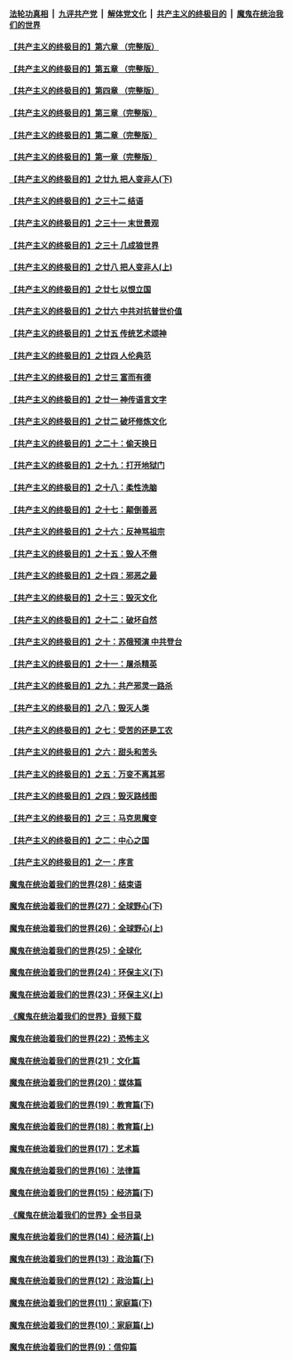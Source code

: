 ####  [法轮功真相](../../../../basic/blob/master/README.md?t=05210831) &nbsp;|&nbsp; [九评共产党](../../../../9ping.md/blob/master/README.md?t=05210831) &nbsp;|&nbsp; [解体党文化](../../../../jtdwh.md/blob/master/README.md?t=05210831)  &nbsp;|&nbsp; [共产主义的终极目的](../../../../gczydzjmd.md/blob/master/README.md?t=05210831) &nbsp;|&nbsp; [魔鬼在统治我们的世界](../../../../mgztzwmdsj.md/blob/master/README.md?t=05210831) 

#### [【共产主义的终极目的】第六章 （完整版）](../pages/nsc422/n11428913.md?t=05210831) 

#### [【共产主义的终极目的】第五章 （完整版）](../pages/nsc422/n11428912.md?t=05210831) 

#### [【共产主义的终极目的】第四章 （完整版）](../pages/nsc422/n11428907.md?t=05210831) 

#### [【共产主义的终极目的】第三章（完整版）](../pages/nsc422/n11428848.md?t=05210831) 

#### [【共产主义的终极目的】第二章（完整版）](../pages/nsc422/n11428831.md?t=05210831) 

#### [【共产主义的终极目的】第一章（完整版）](../pages/nsc422/n11417651.md?t=05210831) 

#### [【共产主义的终极目的】之廿九 把人变非人(下)](../pages/nsc422/n11344140.md?t=05210831) 

#### [【共产主义的终极目的】之三十二 结语](../pages/nsc422/n11360535.md?t=05210831) 

#### [【共产主义的终极目的】之三十一 末世景观](../pages/nsc422/n11351129.md?t=05210831) 

#### [【共产主义的终极目的】之三十 几成狼世界](../pages/nsc422/n11348280.md?t=05210831) 

#### [【共产主义的终极目的】之廿八 把人变非人(上)](../pages/nsc422/n11340492.md?t=05210831) 

#### [【共产主义的终极目的】之廿七 以恨立国](../pages/nsc422/n11336944.md?t=05210831) 

#### [【共产主义的终极目的】之廿六 中共对抗普世价值](../pages/nsc422/n11324785.md?t=05210831) 

#### [【共产主义的终极目的】之廿五 传统艺术颂神](../pages/nsc422/n11296396.md?t=05210831) 

#### [【共产主义的终极目的】之廿四 人伦典范](../pages/nsc422/n11296397.md?t=05210831) 

#### [【共产主义的终极目的】之廿三 富而有德](../pages/nsc422/n11283598.md?t=05210831) 

#### [【共产主义的终极目的】之廿一 神传语言文字](../pages/nsc422/n11263265.md?t=05210831) 

#### [【共产主义的终极目的】之廿二 破坏修炼文化](../pages/nsc422/n11245728.md?t=05210831) 

#### [【共产主义的终极目的】之二十：偷天换日](../pages/nsc422/n11238846.md?t=05210831) 

#### [【共产主义的终极目的】之十九：打开地狱门](../pages/nsc422/n11206376.md?t=05210831) 

#### [【共产主义的终极目的】之十八：柔性洗脑](../pages/nsc422/n11199994.md?t=05210831) 

#### [【共产主义的终极目的】之十七：颠倒善恶](../pages/nsc422/n11179782.md?t=05210831) 

#### [【共产主义的终极目的】之十六：反神骂祖宗](../pages/nsc422/n11166798.md?t=05210831) 

#### [【共产主义的终极目的】之十五：毁人不倦](../pages/nsc422/n11166792.md?t=05210831) 

#### [【共产主义的终极目的】之十四：邪恶之最](../pages/nsc422/n11150249.md?t=05210831) 

#### [【共产主义的终极目的】之十三：毁灭文化](../pages/nsc422/n11135227.md?t=05210831) 

#### [【共产主义的终极目的】之十二：破坏自然](../pages/nsc422/n11135214.md?t=05210831) 

#### [【共产主义的终极目的】之十：苏俄预演 中共登台](../pages/nsc422/n11118424.md?t=05210831) 

#### [【共产主义的终极目的】之十一：屠杀精英](../pages/nsc422/n11118442.md?t=05210831) 

#### [【共产主义的终极目的】之九：共产邪灵一路杀](../pages/nsc422/n11114139.md?t=05210831) 

#### [【共产主义的终极目的】之八：毁灭人类](../pages/nsc422/n11108503.md?t=05210831) 

#### [【共产主义的终极目的】之七：受苦的还是工农](../pages/nsc422/n11101809.md?t=05210831) 

#### [【共产主义的终极目的】之六：甜头和苦头](../pages/nsc422/n11096971.md?t=05210831) 

#### [【共产主义的终极目的】之五：万变不离其邪](../pages/nsc422/n11091285.md?t=05210831) 

#### [【共产主义的终极目的】之四：毁灭路线图](../pages/nsc422/n11086284.md?t=05210831) 

#### [【共产主义的终极目的】之三：马克思魔变](../pages/nsc422/n11061941.md?t=05210831) 

#### [【共产主义的终极目的】之二：中心之国](../pages/nsc422/n11047728.md?t=05210831) 

#### [【共产主义的终极目的】之一：序言](../pages/nsc422/n11086077.md?t=05210831) 

#### [魔鬼在统治着我们的世界(28)：结束语](../pages/nsc422/n10936246.md?t=05210831) 

#### [魔鬼在统治着我们的世界(27)：全球野心(下)](../pages/nsc422/n10928319.md?t=05210831) 

#### [魔鬼在统治着我们的世界(26)：全球野心(上)](../pages/nsc422/n10900318.md?t=05210831) 

#### [魔鬼在统治着我们的世界(25)：全球化](../pages/nsc422/n10788205.md?t=05210831) 

#### [魔鬼在统治着我们的世界(24)：环保主义(下)](../pages/nsc422/n10695307.md?t=05210831) 

#### [魔鬼在统治着我们的世界(23)：环保主义(上)](../pages/nsc422/n10688613.md?t=05210831) 

#### [《魔鬼在统治着我们的世界》音频下载](../pages/nsc422/n10635553.md?t=05210831) 

#### [魔鬼在统治着我们的世界(22)：恐怖主义](../pages/nsc422/n10614727.md?t=05210831) 

#### [魔鬼在统治着我们的世界(21)：文化篇](../pages/nsc422/n10597706.md?t=05210831) 

#### [魔鬼在统治着我们的世界(20)：媒体篇](../pages/nsc422/n10586579.md?t=05210831) 

#### [魔鬼在统治着我们的世界(19)：教育篇(下)](../pages/nsc422/n10564808.md?t=05210831) 

#### [魔鬼在统治着我们的世界(18)：教育篇(上)](../pages/nsc422/n10526970.md?t=05210831) 

#### [魔鬼在统治着我们的世界(17)：艺术篇](../pages/nsc422/n10499093.md?t=05210831) 

#### [魔鬼在统治着我们的世界(16)：法律篇](../pages/nsc422/n10485969.md?t=05210831) 

#### [魔鬼在统治着我们的世界(15)：经济篇(下)](../pages/nsc422/n10469975.md?t=05210831) 

#### [《魔鬼在统治着我们的世界》全书目录](../pages/nsc422/n10464261.md?t=05210831) 

#### [魔鬼在统治着我们的世界(14)：经济篇(上)](../pages/nsc422/n10457370.md?t=05210831) 

#### [魔鬼在统治着我们的世界(13)：政治篇(下)](../pages/nsc422/n10448270.md?t=05210831) 

#### [魔鬼在统治着我们的世界(12)：政治篇(上)](../pages/nsc422/n10444576.md?t=05210831) 

#### [魔鬼在统治着我们的世界(11)：家庭篇(下)](../pages/nsc422/n10440961.md?t=05210831) 

#### [魔鬼在统治着我们的世界(10)：家庭篇(上)](../pages/nsc422/n10435448.md?t=05210831) 

#### [魔鬼在统治着我们的世界(9)：信仰篇](../pages/nsc422/n10432159.md?t=05210831) 

